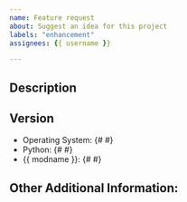 ```yaml
---
name: Feature request
about: Suggest an idea for this project
labels: "enhancement"
assignees: {{ username }}

---
```


<!-- Have you searched for similar issues? Someone may already be working on the feature you are suggesting. Before submitting this issue, please check the open issues and add a note before logging a new issue.

PLEASE USE THE TEMPLATE BELOW TO PROVIDE INFORMATION ABOUT THE ISSUE.
INSUFFICIENT INFO WILL GET THE ISSUE CLOSED. IT WILL ONLY BE REOPENED AFTER SUFFICIENT INFO IS PROVIDED-->


## Description
<!--Provide a clear and concise description of what the problem is and the improvement you are suggesting-->

<!--Please add screenshots if needed-->


## Version

  * Operating System: {# #}
  * Python: {# #}
  * {{ modname }}: {# #}


## Other Additional Information:
<!--Any additional information, related issues, etc.-->
